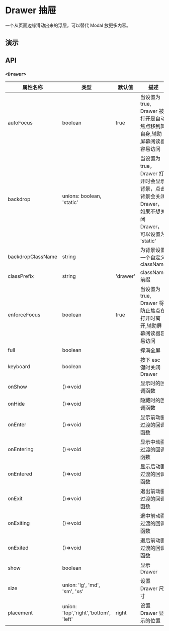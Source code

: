 # Drawer 抽屉 [<i class="icon icon-edit2" ></i>](https://github.com/rsuite/rsuite.github.io/blob/master/src/components/drawer/index.md)

一个从页面边缘滑动出来的浮层，可以替代 Modal 放更多内容。

## 演示

<!--{demo}-->

## API

### `<Drawer>`

| 属性名称          | 类型                                  | 默认值   | 描述                                                                                                    |
| ----------------- | ------------------------------------- | -------- | ------------------------------------------------------------------------------------------------------- |
| autoFocus         | boolean                               | true     | 当设置为 true, Drawer 被打开是自动焦点移到其自身,辅助屏幕阅读器容易访问                                 |
| backdrop          | unions: boolean, 'static'             |          | 当设置为 true，Drawer 打开时会显示背景，点击背景会关闭 Drawer，如果不想关闭 Drawer，可以设置为 'static' |
| backdropClassName | string                                |          | 为背景设置一个自定义 className                                                                          |
| classPrefix       | string                                | 'drawer' | className 前缀                                                                                          |
| enforceFocus      | boolean                               | true     | 当设置为 true, Drawer 将防止焦点在打开时离开,辅助屏幕阅读器容易访问                                     |
| full              | boolean                               |          | 撑满全屏                                                                                                |
| keyboard          | boolean                               |          | 按下 esc 键时关闭 Drawer                                                                                |
| onShow            | ()=>void                              |          | 显示时的回调函数                                                                                        |
| onHide            | ()=>void                              |          | 隐藏时的回调函数                                                                                        |
| onEnter           | ()=>void                              |          | 显示前动画过渡的回调函数                                                                                |
| onEntering        | ()=>void                              |          | 显示中动画过渡的回调函数                                                                                |
| onEntered         | ()=>void                              |          | 显示后动画过渡的回调函数                                                                                |
| onExit            | ()=>void                              |          | 退出前动画过渡的回调函数                                                                                |
| onExiting         | ()=>void                              |          | 退中前动画过渡的回调函数                                                                                |
| onExited          | ()=>void                              |          | 退后前动画过渡的回调函数                                                                                |
| show              | boolean                               |          | 显示 Drawer                                                                                             |
| size              | union: 'lg', 'md', 'sm', 'xs'         |          | 设置 Drawer 尺寸                                                                                        |
| placement         | union: 'top','right','bottom', 'left' | right    | 设置 Drawer 显示的位置                                                                                  |